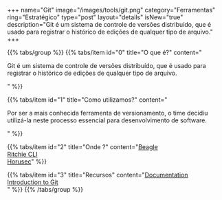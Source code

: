 +++
name="Git"
image="/images/tools/git.png"
category="Ferramentas"
ring="Estratégico"
type="post"
layout="details"
isNew="true"
description="Git é um sistema de controle de versões distribuído, que é usado para registrar o histórico de edições de qualquer tipo de arquivo."
+++

{{% tabs/group %}}
  {{% tabs/item id="0" title="O que é?" content="<p>Git é um sistema de controle de versões distribuído, que é usado para registrar o histórico de edições de qualquer tipo de arquivo.</p>" %}}
  
  {{% tabs/item id="1" title="Como utilizamos?" content="<p>Por ser a mais conhecida ferramenta de versionamento, o time decidiu utilizá-la neste processo essencial para desenvolvimento de software.</p>" %}}
  
  {{% tabs/item id="2" title="Onde ?" content="<a href='https://usebeagle.io/' target='_blank'>Beagle</a><br /><a href='https://ritchiecli.io/' target='_blank'>Ritchie CLI</a><br /><a href='https://horusec.io/' target='_blank'>Horusec</a>" %}}

  {{% tabs/item id="3" title="Recursos" content="<a href='https://git-scm.com/doc'>Documentation</a><br /><a href='https://docs.microsoft.com/en-us/learn/modules/intro-to-git/'>Introduction to Git</a><br />" %}}
{{% /tabs/group %}}